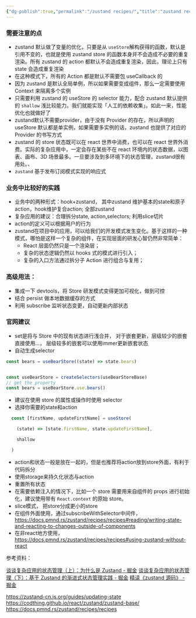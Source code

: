 ```yaml
---
{"dg-publish":true,"permalink":"/zustand recipes/","title":"zustand recipes","tags":["code"],"created":"2024-11-1"}
---
```



### 需要注意的点
- zustand 默认做了变量的优化，只要是从 `useStore`解构获得的函数，默认是引用不变的，也就是使用 zustand store 的函数本身并不会造成不必要的重复渲染。所有 zustand 的 action 都默认不会造成重复渲染，因此，理论上只有 state 会造成重复渲染
- 在这种模式下，所有的 Action 都是默认不需要包 useCallback 的
- 因为 zustand 是默认全局单例，所以如果需要变成组件，那么一定需要使用 Context 来隔离多个实例
- 只需要利用 zustand 的 useStore 的 selector 能力，配合 zustand 默认提供的 `shallow` 浅比较能力。我们就能实现「人工的依赖收集」。如此一来，性能优化也就做好了
- zustand默认不需要provider，由于没有 Provider 的存在，所以声明的 useStore 默认都是单实例，如果需要多实例的话，zustand 也提供了对应的 Provider 的书写方式
- zustand 的 store 状态既可以在 react 世界中消费，也可以在 react 世界外消费。实际的复杂应用中，一定会存在某些不在 react 环境内的状态数据，以图表、画布、3D 场景最多。一旦要涉及到多环境下的状态管理，zustand很有用处。、
- `zustand` 基于发布订阅模式实现的响应式


### 业务中比较好的实践
- 业务中的两种形式：hook+zustand， 其中zustand 维护基本的state和原子action，hook维护复合action; 全部zustand
- 复杂应用的建议：合理拆分state, action,selectors; 利用slice切片
- action的定义可以根据用户的行为
- zustand在项目中的应用，可以给我们的开发模式发生变化。基于这样的一种模式，哪怕是这样一个复杂的组件，在实现层面的研发心智仍然非常简单：
	- React 层面仍然只是一个渲染层；
	- 复杂的状态逻辑仍然以 hooks 式的模式进行引入；
	- 复杂的入口方法通过拆分子 Action 进行组合与复用；



### 高级用法：
- 集成一下 devtools，将 Store 研发模式变得更加可视化，做到可控
- 结合 persist 做本地数据缓存的方式
- 利用 subscribe 监听状态变更，自动更新内部状态



### 官网建议

- set是将与 Store 中的现有状态进行浅合并， 对于嵌套更新，层级较少的嵌套直接使用...， 层级较多的嵌套可以使用immer更新嵌套状态
- 自动生成selector
```js
const bears = useBearStore((state) => state.bears)


const useBearStore = createSelectors(useBearStoreBase)
// get the property
const bears = useBearStore.use.bears()
```
- 建议在使用 store 的属性或操作时使用 selector
- 选择你需要的state和action
```js
  const [firstName, updateFirstName] = useStore(

    (state) => [state.firstName, state.updateFirstName],

    shallow

  )
```

- action和状态一般是放在一起的，但是也推荐将action放到store外面，有利于代码拆分
- 使用storage来持久化状态与action
- 重置所有状态
- 在需要依赖注入的情况下，比如一个 store 需要用来自组件的 props 进行初始化，建议使用带有 `React.context` 的原始 store。
- slice模式， 把store分成更小的store
- 在组件外面使用，通过subscribeWithSelector中间件，https://docs.pmnd.rs/zustand/recipes/recipes#reading/writing-state-and-reacting-to-changes-outside-of-components
- 在非react地方使用， https://docs.pmnd.rs/zustand/recipes/recipes#using-zustand-without-react




参考资料：

[谈谈复杂应用的状态管理（上）：为什么是 Zustand - 掘金](https://juejin.cn/post/7177216308843380797?searchId=202312021508198CC91A1B05709C0BBEE6)
[谈谈复杂应用的状态管理（下）：基于 Zustand 的渐进式状态管理实践 - 掘金](https://juejin.cn/post/7182462103297458236#heading-3)
[精读《zustand 源码》 - 掘金](https://juejin.cn/post/7056568996157456398?searchId=202312021508198CC91A1B05709C0BBEE6)


https://zustand-cn.js.org/guides/updating-state
https://codthing.github.io/react/zustand/zustand-base/
https://docs.pmnd.rs/zustand/recipes/recipes